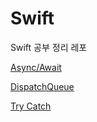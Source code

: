 # Swift

Swift 공부 정리 레포

[Async/Await](https://github.com/Rudy-009/Swift/tree/main/Async%3AAwait)

[DispatchQueue](https://github.com/Rudy-009/Swift/tree/main/DispatchQueue)

[Try Catch](https://github.com/Rudy-009/Swift/tree/main/Try%20Catch)

